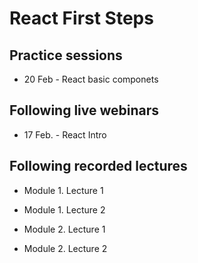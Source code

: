 # React First Steps

## Practice sessions

- 20 Feb - React basic componets

## Following live webinars

- 17 Feb. - React Intro

## Following recorded lectures

- Module 1. Lecture 1
- Module 1. Lecture 2

- Module 2. Lecture 1
- Module 2. Lecture 2
